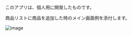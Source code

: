 このアプリは、個人用に開発したものです。

商品リストに商品を追加した時のメイン画面例を添付します。

![image](https://github.com/kameryo/CRFPOS/assets/69069853/a461eea3-1e4c-4d29-b165-6377cc5563e6)
